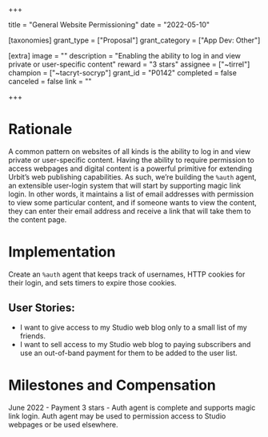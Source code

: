 +++

title = "General Website Permissioning"
date = "2022-05-10"

[taxonomies]
grant_type = ["Proposal"]
grant_category = ["App Dev: Other"]

[extra]
image = ""
description = "Enabling the ability to log in and view private or user-specific content"
reward = "3 stars"
assignee = ["~tirrel"]
champion = ["~tacryt-socryp"]
grant_id = "P0142"
completed = false
canceled = false
link = ""

+++

# Rationale
A common pattern on websites of all kinds is the ability to log in and view private or user-specific content. Having the ability to require permission to access webpages and digital content is a powerful primitive for extending Urbit’s web publishing capabilities. As such, we’re building the `%auth` agent, an extensible user-login system that will start by supporting magic link login. In other words, it maintains a list of email addresses with permission to view some particular content, and if someone wants to view the content, they can enter their email address and receive a link that will take them to the content page.

# Implementation

Create an `%auth` agent that keeps track of usernames, HTTP cookies for their login, and sets timers to expire those cookies.

## User Stories:
- I want to give access to my Studio web blog only to a small list of my friends.
- I want to sell access to my Studio web blog to paying subscribers and use an out-of-band payment for them to be added to the user list.

# Milestones and Compensation

June 2022 - Payment 3 stars - Auth agent is complete and supports magic link login. Auth agent may be used to permission access to Studio webpages or be used elsewhere.
